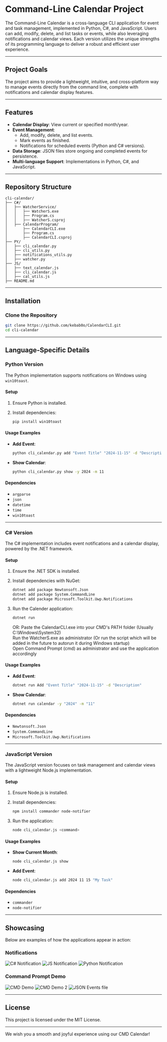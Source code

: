 # Command-Line Calendar Project

The Command-Line Calendar is a cross-language CLI application for event and task management, implemented in Python, C#, and JavaScript. Users can add, modify, delete, and list tasks or events, while also leveraging notifications and calendar views. Each version utilizes the unique strengths of its programming language to deliver a robust and efficient user experience.

---

## Project Goals

The project aims to provide a lightweight, intuitive, and cross-platform way to manage events directly from the command line, complete with notifications and calendar display features.

---

## Features

- **Calendar Display**: View current or specified month/year.
- **Event Management**:
  - Add, modify, delete, and list events.
  - Mark events as finished.
  - Notifications for scheduled events (Python and C# versions).
- **Data Storage**: JSON files store ongoing and completed events for persistence.
- **Multi-language Support**: Implementations in Python, C#, and JavaScript.

---

## Repository Structure

```
cli-calendar/
├── C#/
│   ├── WatcherService/
│   │   ├── WatcherS.exe
│   │   ├── Program.cs
│   │   ├── WatcherS.csproj
│   ├── CalendarProgram/
│       ├── CalendarCLI.exe
│       ├── Program.cs
│       ├── CalendarCLI.csproj
├── PY/
│   ├── cli_calendar.py
│   ├── cli_utils.py
│   ├── notifications_utils.py
│   ├── watcher.py
├── JS/
│   ├── text_calendar.js
│   ├── cli_calendar.js
│   ├── cal_utils.js
├── README.md
```

---

## Installation

### Clone the Repository

```bash
git clone https://github.com/kebab0o/CalendarCLI.git
cd cli-calendar
```

---

## Language-Specific Details

### Python Version

The Python implementation supports notifications on Windows using `win10toast`.

#### Setup

1. Ensure Python is installed.
2. Install dependencies:

   ```bash
   pip install win10toast
   ```

#### Usage Examples

- **Add Event**:

  ```bash
  python cli_calendar.py add "Event Title" "2024-11-15" -d "Description" -t "09:00" -n "2024-11-15-07:00"
  ```

- **Show Calendar**:

  ```bash
  python cli_calendar.py show -y 2024 -m 11
  ```

#### Dependencies

- `argparse`
- `json`
- `datetime`
- `time`
- `win10toast`

---

### C# Version

The C# implementation includes event notifications and a calendar display, powered by the .NET framework.

#### Setup

1. Ensure the .NET SDK is installed.
2. Install dependencies with NuGet:

   ```bash
   dotnet add package Newtonsoft.Json
   dotnet add package System.CommandLine
   dotnet add package Microsoft.Toolkit.Uwp.Notifications
   ```

3. Run the Calender application:

   ```bash
   dotnet run
   ```
   OR:
   Paste the CalendarCLI.exe into your CMD's PATH folder (Usually C:\Windows\System32)</br>
   Run the WatcherS.exe as administrator (Or run the script which will be added in the future to autorun it during Windows startup)</br>
   Open Command Prompt (cmd) as administrator and use the application accordingly</br>

#### Usage Examples

- **Add Event**:

  ```bash
  dotnet run Add "Event Title" "2024-11-15" -d "Description"
  ```

- **Show Calendar**:

  ```bash
  dotnet run calendar -y "2024" -m "11"
  ```

#### Dependencies

- `Newtonsoft.Json`
- `System.CommandLine`
- `Microsoft.Toolkit.Uwp.Notifications`

---

### JavaScript Version

The JavaScript version focuses on task management and calendar views with a lightweight Node.js implementation.

#### Setup

1. Ensure Node.js is installed.
2. Install dependencies:

   ```bash
   npm install commander node-notifier
   ```

3. Run the application:

   ```bash
   node cli_calendar.js <command>
   ```

#### Usage Examples

- **Show Current Month**:

  ```bash
  node cli_calendar.js show
  ```

- **Add Event**:

  ```bash
  node cli_calendar.js add 2024 11 15 "My Task"
  ```

#### Dependencies

- `commander`
- `node-notifier`

---

## Showcasing

Below are examples of how the applications appear in action:

### Notifications

![C# Notification](Screenshots/CSNotif_primjer.png)
![JS Notification](Screenshots/JSPrimjerNotif.png)
![Python Notification](Screenshots/PythonNotif_primjer.png)

### Command Prompt Demo

![CMD Demo](Screenshots/WSCMDExample1.PNG)
![CMD Demo 2](Screenshots/WSCMDExample2.PNG)
![JSON Events file](Screenshots/JSONFileExample.PNG)

---

## License

This project is licensed under the MIT License.

---

We wish you a smooth and joyful experience using our CMD Calendar!

